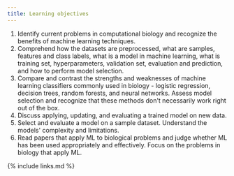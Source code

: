 ```yaml
---
title: Learning objectives
---
```

1. Identify current problems in computational biology and recognize the benefits of machine learning techniques.
2. Comprehend how the datasets are preprocessed, what are samples, features and class labels, what is a model in machine learning, what is training set, hyperparameters, validation set, evaluation and prediction, and how to perform model selection.
3. Compare and contrast the strengths and weaknesses of machine learning classifiers commonly used in biology - logistic regression, decision trees, random forests, and neural networks. Assess model selection and recognize that these methods don't necessarily work right out of the box.
4. Discuss applying, updating, and evaluating a trained model on new data.
5. Select and evaluate a model on a sample dataset. Understand the models' complexity and limitations.
6. Read papers that apply ML to biological problems and judge whether ML has been used appropriately and effectively. Focus on the problems in biology that apply ML.

{% include links.md %}
